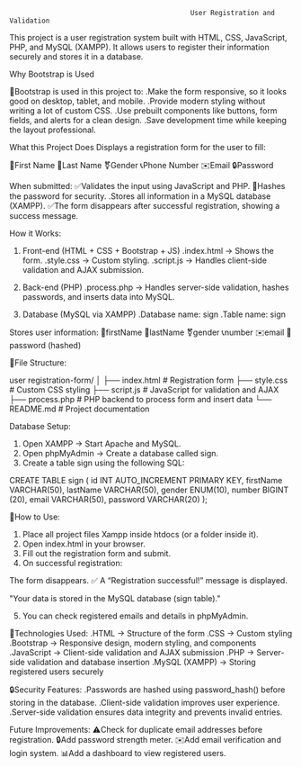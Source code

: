                                                  User Registration and Validation

This project is a user registration system built with HTML, CSS, JavaScript, PHP, and MySQL (XAMPP). It allows users to register their information securely and stores it in a database.

Why Bootstrap is Used

📱Bootstrap is used in this project to:
.Make the form responsive, so it looks good on desktop, tablet, and mobile.
.Provide modern styling without writing a lot of custom CSS.
.Use prebuilt components like buttons, form fields, and alerts for a clean design.
.Save development time while keeping the layout professional.

What this Project Does
Displays a registration form for the user to fill:

👤First Name
👤Last Name
⚧Gender
📞Phone Number
✉️Email
🔒Password

When submitted:
✅Validates the input using JavaScript and PHP.
🔑Hashes the password for security.
.Stores all information in a MySQL database (XAMPP).
✅The form disappears after successful registration, showing a success message.

How it Works:
1. Front-end (HTML + CSS + Bootstrap + JS)
.index.html → Shows the form.
.style.css → Custom styling.
.script.js → Handles client-side validation and AJAX submission.

2. Back-end (PHP)
.process.php → Handles server-side validation, hashes passwords, and inserts data into MySQL.

3. Database (MySQL via XAMPP)
.Database name: sign
.Table name: sign

Stores user information:
👤firstName
👤lastName
⚧gender
📞number
✉️email
🔑password (hashed)

📁File Structure:

 user registration-form/
│
├── index.html      # Registration form
├── style.css       # Custom CSS styling
├── script.js       # JavaScript for validation and AJAX
├── process.php     # PHP backend to process form and insert data
└── README.md       # Project documentation

Database Setup:
1. Open XAMPP → Start Apache and MySQL.
2. Open phpMyAdmin → Create a database called sign.
3. Create a table sign using the following SQL:

CREATE TABLE sign (
    id INT AUTO_INCREMENT PRIMARY KEY,
    firstName VARCHAR(50),
    lastName VARCHAR(50),
    gender ENUM(10),
    number BIGINT (20),
    email VARCHAR(50),
    password VARCHAR(20)
);

🚀How to Use:
1. Place all project files Xampp inside htdocs (or a folder inside it).
2. Open index.html in your browser.
3. Fill out the registration form and submit.
4. On successful registration:

The form disappears.
✅ A “Registration successful!” message is displayed.
  
"Your data is stored in the MySQL database (sign table)."

5. You can check registered emails and details in phpMyAdmin.

🧰Technologies Used:
.HTML → Structure of the form
.CSS → Custom styling
.Bootstrap  → Responsive design, modern styling, and components
.JavaScript → Client-side validation and AJAX submission
.PHP → Server-side validation and database insertion
.MySQL (XAMPP) → Storing registered users securely

🔒Security Features:
.Passwords are hashed using password_hash() before storing in the database.
.Client-side validation improves user experience.
.Server-side validation ensures data integrity and prevents invalid entries.

Future Improvements:
⚠️Check for duplicate email addresses before registration.
🔒Add password strength meter.
✉️Add email verification and login system.
📊Add a dashboard to view registered users.

